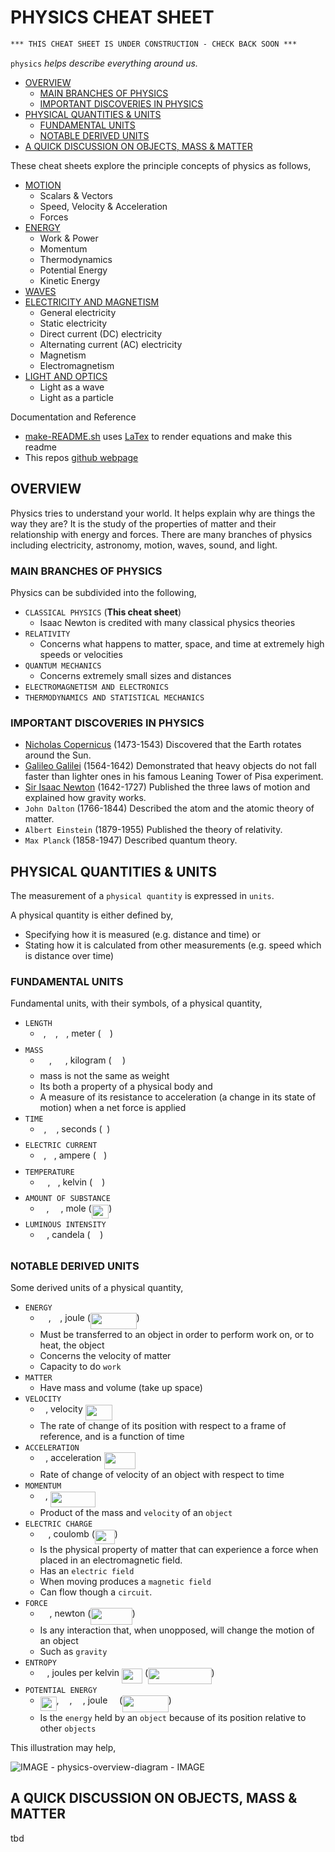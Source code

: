 # PHYSICS CHEAT SHEET

```txt
*** THIS CHEAT SHEET IS UNDER CONSTRUCTION - CHECK BACK SOON ***
```

`physics` _helps describe everything around us._

* [OVERVIEW](https://github.com/JeffDeCola/my-cheat-sheets/tree/master/other/stem/science/physical-science/physics-cheat-sheet#overview)
  * [MAIN BRANCHES OF PHYSICS](https://github.com/JeffDeCola/my-cheat-sheets/tree/master/other/stem/science/physical-science/physics-cheat-sheet#main-branches-of-physics)
  * [IMPORTANT DISCOVERIES IN PHYSICS](https://github.com/JeffDeCola/my-cheat-sheets/tree/master/other/stem/science/physical-science/physics-cheat-sheet#important-discoveries-in-physics)
* [PHYSICAL QUANTITIES & UNITS](https://github.com/JeffDeCola/my-cheat-sheets/tree/master/other/stem/science/physical-science/physics-cheat-sheet#physical-quantities--units)
  * [FUNDAMENTAL UNITS](https://github.com/JeffDeCola/my-cheat-sheets/tree/master/other/stem/science/physical-science/physics-cheat-sheet#fundamental-units)
  * [NOTABLE DERIVED UNITS](https://github.com/JeffDeCola/my-cheat-sheets/tree/master/other/stem/science/physical-science/physics-cheat-sheet#notable-derived-units)
* [A QUICK DISCUSSION ON OBJECTS, MASS & MATTER](https://github.com/JeffDeCola/my-cheat-sheets/tree/master/other/stem/science/physical-science/physics-cheat-sheet#a-quick-discussion-on-objects-mass--matter)

These cheat sheets explore the principle concepts of physics as follows,

* [MOTION](https://github.com/JeffDeCola/my-cheat-sheets/blob/master/other/stem/science/physical-science/physics-cheat-sheet/motion.md)
  * Scalars & Vectors
  * Speed, Velocity & Acceleration
  * Forces
* [ENERGY](https://github.com/JeffDeCola/my-cheat-sheets/blob/master/other/stem/science/physical-science/physics-cheat-sheet/energy.md)
  * Work & Power
  * Momentum
  * Thermodynamics
  * Potential Energy
  * Kinetic Energy
* [WAVES](https://github.com/JeffDeCola/my-cheat-sheets/blob/master/other/stem/science/physical-science/physics-cheat-sheet/waves.md)
* [ELECTRICITY AND MAGNETISM](https://github.com/JeffDeCola/my-cheat-sheets/blob/master/other/stem/science/physical-science/physics-cheat-sheet/electricity-and-magnetism.md)
  * General electricity
  * Static electricity
  * Direct current (DC) electricity
  * Alternating current (AC) electricity
  * Magnetism
  * Electromagnetism
* [LIGHT AND OPTICS](https://github.com/JeffDeCola/my-cheat-sheets/blob/master/other/stem/science/physical-science/physics-cheat-sheet/light-and-optics.md)
  * Light as a wave
  * Light as a particle

Documentation and Reference

* [make-README.sh](https://github.com/JeffDeCola/my-cheat-sheets/blob/master/other/stem/science/physical-science/physics-cheat-sheet/make-README.sh)
  uses
  [LaTex](https://github.com/JeffDeCola/my-cheat-sheets/tree/master/software/development/languages/latex-cheat-sheet)
  to render equations and make this readme
* This repos
  [github webpage](https://jeffdecola.github.io/my-cheat-sheets/)

## OVERVIEW

Physics tries to understand your world.
It helps explain why are things the way they are?
It is the study of the properties of matter and their relationship with energy
and forces. There are many branches of physics including electricity,
astronomy, motion, waves, sound, and light.

### MAIN BRANCHES OF PHYSICS

Physics can be subdivided into the following,

* `CLASSICAL PHYSICS` (**This cheat sheet**)
  * Isaac Newton is credited with many classical physics theories
* `RELATIVITY`
  * Concerns what happens to matter, space, and time at extremely high speeds
    or velocities
* `QUANTUM MECHANICS`
  * Concerns extremely small sizes and distances
* `ELECTROMAGNETISM AND ELECTRONICS`
* `THERMODYNAMICS AND STATISTICAL MECHANICS`

### IMPORTANT DISCOVERIES IN PHYSICS

* [Nicholas Copernicus](https://github.com/JeffDeCola/my-cheat-sheets/tree/master/other/stem/science/earth-and-space-science/astronomy-cheat-sheet#nicolaus-copernicus-1473-1543-polish)
  (1473-1543)
  Discovered that the Earth rotates around the Sun.
* [Galileo Galilei](https://github.com/JeffDeCola/my-cheat-sheets/tree/master/other/stem/science/earth-and-space-science/astronomy-cheat-sheet#galileo-galilei-1564-1642--italy)
  (1564-1642)
  Demonstrated that heavy objects do not fall faster than lighter
  ones in his famous Leaning Tower of Pisa experiment.
* [Sir Isaac Newton](https://github.com/JeffDeCola/my-cheat-sheets/tree/master/other/stem/science/earth-and-space-science/astronomy-cheat-sheet#sir-issac-newton-1642-1727-english)
  (1642-1727)
  Published the three laws of motion and explained how gravity works.
* `John Dalton`
  (1766-1844)
  Described the atom and the atomic theory of matter.
* `Albert Einstein`
  (1879-1955)
  Published the theory of relativity.
* `Max Planck`
  (1858-1947)
  Described quantum theory.

## PHYSICAL QUANTITIES & UNITS

The measurement of a `physical quantity` is expressed in `units`.

 A physical quantity is either defined by,

* Specifying how it is measured (e.g. distance and time) or
* Stating how it is calculated from other measurements (e.g. speed which
  is distance over time)

### FUNDAMENTAL UNITS

Fundamental units, with their symbols, of a physical quantity,

* `LENGTH`
  * <img src="svgs/2f2322dff5bde89c37bcae4116fe20a8.svg?invert_in_darkmode" align="middle" width="5.2283516999999895pt" height="22.831056599999986pt" />, <img src="svgs/ddcb483302ed36a59286424aa5e0be17.svg?invert_in_darkmode" align="middle" width="11.18724254999999pt" height="22.465723500000017pt" />, <img src="svgs/332cc365a4987aacce0ead01b8bdcc0b.svg?invert_in_darkmode" align=middle width=9.39498779999999pt height=14.15524440000002pt/>, meter (<img src="svgs/0e51a2dede42189d77627c4d742822c3.svg?invert_in_darkmode" align=middle width=14.433101099999991pt height=14.15524440000002pt/>)
* `MASS`
  * <img src="svgs/0e51a2dede42189d77627c4d742822c3.svg?invert_in_darkmode" align="middle" width="14.433101099999991pt" height="14.15524440000002pt" />, <img src="svgs/fb97d38bcc19230b0acd442e17db879c.svg?invert_in_darkmode" align="middle" width="17.73973739999999pt" height="22.465723500000017pt" />, kilogram (<img src="svgs/37682785176707acd9c0723853f931df.svg?invert_in_darkmode" align=middle width=17.50573934999999pt height=22.831056599999986pt/>)
  * mass is not the same as weight
  * Its both a property of a physical body and
  * A measure of its resistance to acceleration (a change in its state of motion)
  when a net force is applied
* `TIME`
  * <img src="svgs/4f4f4e395762a3af4575de74c019ebb5.svg?invert_in_darkmode" align="middle" width="5.936097749999991pt" height="20.221802699999984pt" />, <img src="svgs/2f118ee06d05f3c2d98361d9c30e38ce.svg?invert_in_darkmode" align="middle" width="11.889314249999991pt" height="22.465723500000017pt" />, seconds (<img src="svgs/6f9bad7347b91ceebebd3ad7e6f6f2d1.svg?invert_in_darkmode" align=middle width=7.7054801999999905pt height=14.15524440000002pt/>)
* `ELECTRIC CURRENT`
  * <img src="svgs/77a3b857d53fb44e33b53e4c8b68351a.svg?invert_in_darkmode" align="middle" width="5.663225699999989pt" height="21.68300969999999pt" />, <img src="svgs/21fd4e8eecd6bdf1a4d3d6bd1fb8d733.svg?invert_in_darkmode" align="middle" width="8.515988249999989pt" height="22.465723500000017pt" />, ampere (<img src="svgs/53d147e7f3fe6e47ee05b88b166bd3f6.svg?invert_in_darkmode" align=middle width=12.32879834999999pt height=22.465723500000017pt/>)
* `TEMPERATURE`
  * <img src="svgs/2f118ee06d05f3c2d98361d9c30e38ce.svg?invert_in_darkmode" align="middle" width="11.889314249999991pt" height="22.465723500000017pt" />, <img src="svgs/27e556cf3caa0673ac49a8f0de3c73ca.svg?invert_in_darkmode" align="middle" width="8.17352744999999pt" height="22.831056599999986pt" />, kelvin (<img src="svgs/d6328eaebbcd5c358f426dbea4bdbf70.svg?invert_in_darkmode" align=middle width=15.13700594999999pt height=22.465723500000017pt/>)
* `AMOUNT OF SUBSTANCE`
  * <img src="svgs/55a049b8f161ae7cfeb0197d75aff967.svg?invert_in_darkmode" align="middle" width="9.86687624999999pt" height="14.15524440000002pt" />, <img src="svgs/f9c4988898e7f532b9f826a75014ed3c.svg?invert_in_darkmode" align="middle" width="14.99998994999999pt" height="22.465723500000017pt" />, mole (<img src="svgs/32f0f8a135ea97a676dc6714251aebee.svg?invert_in_darkmode" align=middle width=27.62950244999999pt height=22.831056599999986pt/>)
* `LUMINOUS INTENSITY`
  * <img src="svgs/8eb543f68dac24748e65e2e4c5fc968c.svg?invert_in_darkmode" align="middle" width="10.69635434999999pt" height="22.465723500000017pt" />, candela (<img src="svgs/ec09f365fada5df42f24301279af6755.svg?invert_in_darkmode" align="middle" width="15.66976784999999pt" height="22.831056599999986pt" />)

### NOTABLE DERIVED UNITS

Some derived units of a physical quantity,

* `ENERGY`
  * <img src="svgs/84df98c65d88c6adf15d4645ffa25e47.svg?invert_in_darkmode" align="middle" width="13.08219659999999pt" height="22.465723500000017pt" />, <img src="svgs/8eb543f68dac24748e65e2e4c5fc968c.svg?invert_in_darkmode" align="middle" width="10.69635434999999pt" height="22.465723500000017pt" />, joule (<img src="svgs/ce09b314f428d09b637ab633b31bc1a4.svg?invert_in_darkmode" align=middle width=73.66249769999999pt height=26.76175259999998pt/>)
  * Must be transferred to an object in order to perform work on, or to heat,
    the object
  * Concerns the velocity of matter
  * Capacity to do `work`
* `MATTER`
  * Have mass and volume (take up space)
* `VELOCITY`
  * <img src="svgs/6c4adbc36120d62b98deef2a20d5d303.svg?invert_in_darkmode" align="middle" width="8.55786029999999pt" height="14.15524440000002pt" />, velocity <img src="svgs/d8685658a02f20e17f78abc45ab8c32f.svg?invert_in_darkmode" align="middle" width="43.14322319999999pt" height="24.65753399999998pt" />
  * The rate of change of its position with respect to a frame of   reference,
    and is a function of time
* `ACCELERATION`
  * <img src="svgs/44bc9d542a92714cac84e01cbbb7fd61.svg?invert_in_darkmode" align="middle" width="8.68915409999999pt" height="14.15524440000002pt" />, acceleration <img src="svgs/ebd9dcc69ce53169f999c68cad3fc4dc.svg?invert_in_darkmode" align="middle" width="50.51768204999998pt" height="26.76175259999998pt" />
  * Rate of change of velocity of an object with respect to time
* `MOMENTUM`
  * <img src="svgs/2ec6e630f199f589a2402fdf3e0289d5.svg?invert_in_darkmode" align="middle" width="8.270567249999992pt" height="14.15524440000002pt" />, <img src="svgs/5ff8a60c97057863f364f3778c07361f.svg?invert_in_darkmode" align="middle" width="72.52092374999998pt" height="24.65753399999998pt" />
  * Product of the mass and `velocity` of an `object`
* `ELECTRIC CHARGE`
  * <img src="svgs/1afcdb0f704394b16fe85fb40c45ca7a.svg?invert_in_darkmode" align="middle" width="12.99542474999999pt" height="22.465723500000017pt" />, coulomb (<img src="svgs/fc9ad280fb732ea020c558cd804c7fce.svg?invert_in_darkmode" align="middle" width="31.90625954999999pt" height="22.465723500000017pt" />)
  * Is the physical property of matter that can experience a force
    when placed in an electromagnetic field.
  * Has an `electric field`
  * When moving produces a `magnetic field`
  * Can flow though a `circuit`.
* `FORCE`
  * <img src="svgs/f9c4988898e7f532b9f826a75014ed3c.svg?invert_in_darkmode" align="middle" width="14.99998994999999pt" height="22.465723500000017pt" />, newton (<img src="svgs/cb1da345977cb6e0b6f13fdf84882ebe.svg?invert_in_darkmode" align="middle" width="66.28803719999999pt" height="26.76175259999998pt" />)
  * Is any interaction that, when unopposed, will change the motion of an object
  * Such as `gravity`
* `ENTROPY`
  * <img src="svgs/e257acd1ccbe7fcb654708f1a866bfe9.svg?invert_in_darkmode" align="middle" width="11.027402099999989pt" height="22.465723500000017pt" />, joules per kelvin <img src="svgs/136a2a571ad67b5c862637d6df9b409e.svg?invert_in_darkmode" align="middle" width="33.139321049999985pt" height="24.65753399999998pt" /> (<img src="svgs/651e952dd00e6b89c4b3688180423569.svg?invert_in_darkmode" align=middle width=101.49339914999999pt height=26.76175259999998pt/>)
* `POTENTIAL ENERGY`
  * <img src="svgs/8add5e79fd8356cfbfe5629e455f330b.svg?invert_in_darkmode" align="middle" width="25.918967249999987pt" height="22.465723500000017pt" />, <img src="svgs/6bac6ec50c01592407695ef84f457232.svg?invert_in_darkmode" align="middle" width="13.01596064999999pt" height="22.465723500000017pt" />, <img src="svgs/a9a3a4a202d80326bda413b5562d5cd1.svg?invert_in_darkmode" align=middle width=13.242037049999992pt height=22.465723500000017pt/>, joule <img src="svgs/8eb543f68dac24748e65e2e4c5fc968c.svg?invert_in_darkmode" align=middle width=10.69635434999999pt height=22.465723500000017pt/> (<img src="svgs/ce09b314f428d09b637ab633b31bc1a4.svg?invert_in_darkmode" align=middle width=73.66249769999999pt height=26.76175259999998pt/>)
  * Is the `energy` held by an `object` because of its position relative
    to other `objects`

This illustration may help,

![IMAGE - physics-overview-diagram - IMAGE](../../../../docs/pics/physics-overview-diagram.jpg)

## A QUICK DISCUSSION ON OBJECTS, MASS & MATTER

tbd
